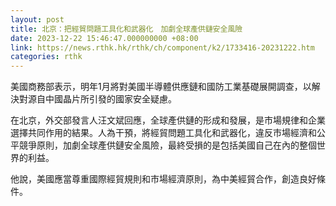 ```yaml
---
layout: post
title: 北京：把經貿問題工具化和武器化　加劇全球產供鏈安全風險
date: 2023-12-22 15:46:47.000000000 +08:00
link: https://news.rthk.hk/rthk/ch/component/k2/1733416-20231222.htm
categories: rthk
---
```


美國商務部表示，明年1月將對美國半導體供應鏈和國防工業基礎展開調查，以解決對源自中國晶片所引發的國家安全疑慮。

在北京，外交部發言人汪文斌回應，全球產供鏈的形成和發展，是市場規律和企業選擇共同作用的結果。人為干預，將經貿問題工具化和武器化，違反市場經濟和公平競爭原則，加劇全球產供鏈安全風險，最終受損的是包括美國自己在內的整個世界的利益。

他說，美國應當尊重國際經貿規則和市場經濟原則，為中美經貿合作，創造良好條件。
